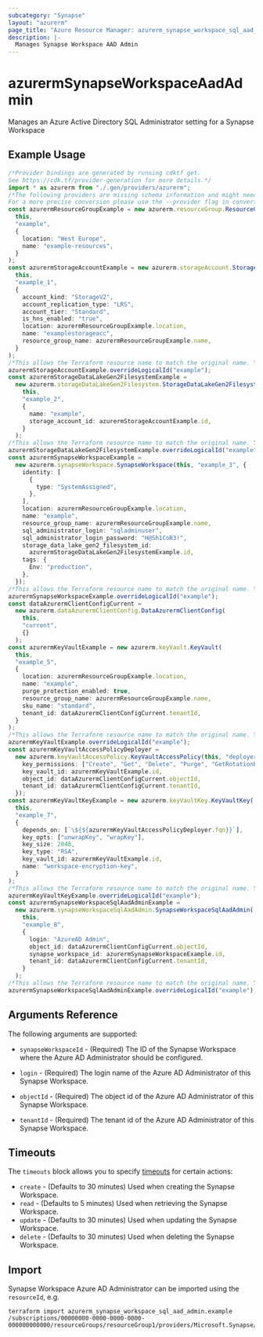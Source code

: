 ```yaml
---
subcategory: "Synapse"
layout: "azurerm"
page_title: "Azure Resource Manager: azurerm_synapse_workspace_sql_aad_admin"
description: |-
  Manages Synapse Workspace AAD Admin
---
```


# azurermSynapseWorkspaceAadAdmin

Manages an Azure Active Directory SQL Administrator setting for a Synapse Workspace

## Example Usage

```typescript
/*Provider bindings are generated by running cdktf get.
See https://cdk.tf/provider-generation for more details.*/
import * as azurerm from "./.gen/providers/azurerm";
/*The following providers are missing schema information and might need manual adjustments to synthesize correctly: azurerm.
For a more precise conversion please use the --provider flag in convert.*/
const azurermResourceGroupExample = new azurerm.resourceGroup.ResourceGroup(
  this,
  "example",
  {
    location: "West Europe",
    name: "example-resources",
  }
);
const azurermStorageAccountExample = new azurerm.storageAccount.StorageAccount(
  this,
  "example_1",
  {
    account_kind: "StorageV2",
    account_replication_type: "LRS",
    account_tier: "Standard",
    is_hns_enabled: "true",
    location: azurermResourceGroupExample.location,
    name: "examplestorageacc",
    resource_group_name: azurermResourceGroupExample.name,
  }
);
/*This allows the Terraform resource name to match the original name. You can remove the call if you don't need them to match.*/
azurermStorageAccountExample.overrideLogicalId("example");
const azurermStorageDataLakeGen2FilesystemExample =
  new azurerm.storageDataLakeGen2Filesystem.StorageDataLakeGen2Filesystem(
    this,
    "example_2",
    {
      name: "example",
      storage_account_id: azurermStorageAccountExample.id,
    }
  );
/*This allows the Terraform resource name to match the original name. You can remove the call if you don't need them to match.*/
azurermStorageDataLakeGen2FilesystemExample.overrideLogicalId("example");
const azurermSynapseWorkspaceExample =
  new azurerm.synapseWorkspace.SynapseWorkspace(this, "example_3", {
    identity: [
      {
        type: "SystemAssigned",
      },
    ],
    location: azurermResourceGroupExample.location,
    name: "example",
    resource_group_name: azurermResourceGroupExample.name,
    sql_administrator_login: "sqladminuser",
    sql_administrator_login_password: "H@Sh1CoR3!",
    storage_data_lake_gen2_filesystem_id:
      azurermStorageDataLakeGen2FilesystemExample.id,
    tags: {
      Env: "production",
    },
  });
/*This allows the Terraform resource name to match the original name. You can remove the call if you don't need them to match.*/
azurermSynapseWorkspaceExample.overrideLogicalId("example");
const dataAzurermClientConfigCurrent =
  new azurerm.dataAzurermClientConfig.DataAzurermClientConfig(
    this,
    "current",
    {}
  );
const azurermKeyVaultExample = new azurerm.keyVault.KeyVault(
  this,
  "example_5",
  {
    location: azurermResourceGroupExample.location,
    name: "example",
    purge_protection_enabled: true,
    resource_group_name: azurermResourceGroupExample.name,
    sku_name: "standard",
    tenant_id: dataAzurermClientConfigCurrent.tenantId,
  }
);
/*This allows the Terraform resource name to match the original name. You can remove the call if you don't need them to match.*/
azurermKeyVaultExample.overrideLogicalId("example");
const azurermKeyVaultAccessPolicyDeployer =
  new azurerm.keyVaultAccessPolicy.KeyVaultAccessPolicy(this, "deployer", {
    key_permissions: ["Create", "Get", "Delete", "Purge", "GetRotationPolicy"],
    key_vault_id: azurermKeyVaultExample.id,
    object_id: dataAzurermClientConfigCurrent.objectId,
    tenant_id: dataAzurermClientConfigCurrent.tenantId,
  });
const azurermKeyVaultKeyExample = new azurerm.keyVaultKey.KeyVaultKey(
  this,
  "example_7",
  {
    depends_on: [`\${${azurermKeyVaultAccessPolicyDeployer.fqn}}`],
    key_opts: ["unwrapKey", "wrapKey"],
    key_size: 2048,
    key_type: "RSA",
    key_vault_id: azurermKeyVaultExample.id,
    name: "workspace-encryption-key",
  }
);
/*This allows the Terraform resource name to match the original name. You can remove the call if you don't need them to match.*/
azurermKeyVaultKeyExample.overrideLogicalId("example");
const azurermSynapseWorkspaceSqlAadAdminExample =
  new azurerm.synapseWorkspaceSqlAadAdmin.SynapseWorkspaceSqlAadAdmin(
    this,
    "example_8",
    {
      login: "AzureAD Admin",
      object_id: dataAzurermClientConfigCurrent.objectId,
      synapse_workspace_id: azurermSynapseWorkspaceExample.id,
      tenant_id: dataAzurermClientConfigCurrent.tenantId,
    }
  );
/*This allows the Terraform resource name to match the original name. You can remove the call if you don't need them to match.*/
azurermSynapseWorkspaceSqlAadAdminExample.overrideLogicalId("example");

```

## Arguments Reference

The following arguments are supported:

*   `synapseWorkspaceId` - (Required) The ID of the Synapse Workspace where the Azure AD Administrator should be configured.

*   `login` - (Required) The login name of the Azure AD Administrator of this Synapse Workspace.

*   `objectId` - (Required) The object id of the Azure AD Administrator of this Synapse Workspace.

*   `tenantId` - (Required) The tenant id of the Azure AD Administrator of this Synapse Workspace.

## Timeouts

The `timeouts` block allows you to specify [timeouts](https://www.terraform.io/language/resources/syntax#operation-timeouts) for certain actions:

* `create` - (Defaults to 30 minutes) Used when creating the Synapse Workspace.
* `read` - (Defaults to 5 minutes) Used when retrieving the Synapse Workspace.
* `update` - (Defaults to 30 minutes) Used when updating the Synapse Workspace.
* `delete` - (Defaults to 30 minutes) Used when deleting the Synapse Workspace.

## Import

Synapse Workspace Azure AD Administrator can be imported using the `resourceId`, e.g.

```console
terraform import azurerm_synapse_workspace_sql_aad_admin.example /subscriptions/00000000-0000-0000-0000-000000000000/resourceGroups/resourceGroup1/providers/Microsoft.Synapse/workspaces/workspace1/sqlAdministrators/activeDirectory
```
